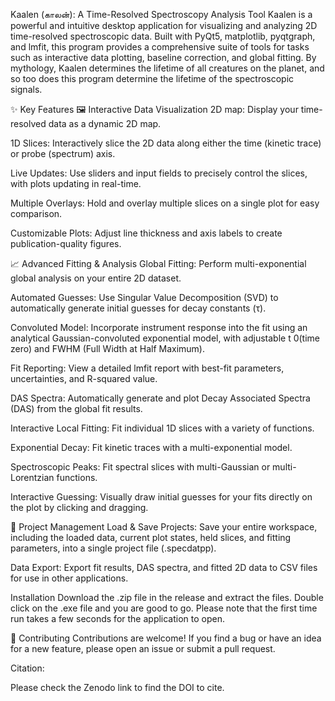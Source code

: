 Kaalen (காலன்): A Time-Resolved Spectroscopy Analysis Tool
Kaalen is a powerful and intuitive desktop application for visualizing and analyzing 2D time-resolved spectroscopic data. Built with PyQt5, matplotlib, pyqtgraph, and lmfit, this program provides a comprehensive suite of tools for tasks such as interactive data plotting, baseline correction, and global fitting. By mythology, Kaalen determines the lifetime of all creatures on the planet, and so too does this program determine the lifetime of the spectroscopic signals.

✨ Key Features
🖼️ Interactive Data Visualization
2D map: Display your time-resolved data as a dynamic 2D map.

1D Slices: Interactively slice the 2D data along either the time (kinetic trace) or probe (spectrum) axis.

Live Updates: Use sliders and input fields to precisely control the slices, with plots updating in real-time.

Multiple Overlays: Hold and overlay multiple slices on a single plot for easy comparison.

Customizable Plots: Adjust line thickness and axis labels to create publication-quality figures.

📈 Advanced Fitting & Analysis
Global Fitting: Perform multi-exponential global analysis on your entire 2D dataset.

Automated Guesses: Use Singular Value Decomposition (SVD) to automatically generate initial guesses for decay constants (τ).

Convoluted Model: Incorporate instrument response into the fit using an analytical Gaussian-convoluted exponential model, with adjustable t 
0
​
  (time zero) and FWHM (Full Width at Half Maximum).

Fit Reporting: View a detailed lmfit report with best-fit parameters, uncertainties, and R-squared value.

DAS Spectra: Automatically generate and plot Decay Associated Spectra (DAS) from the global fit results.

Interactive Local Fitting: Fit individual 1D slices with a variety of functions.

Exponential Decay: Fit kinetic traces with a multi-exponential model.

Spectroscopic Peaks: Fit spectral slices with multi-Gaussian or multi-Lorentzian functions.

Interactive Guessing: Visually draw initial guesses for your fits directly on the plot by clicking and dragging.

📁 Project Management
Load & Save Projects: Save your entire workspace, including the loaded data, current plot states, held slices, and fitting parameters, into a single project file (.specdatpp).

Data Export: Export fit results, DAS spectra, and fitted 2D data to CSV files for use in other applications.

Installation
Download the .zip file in the release and extract the files. Double click on the .exe file and you are good to go. Please note that the first time run takes a few seconds for the application to open.

🤝 Contributing
Contributions are welcome! If you find a bug or have an idea for a new feature, please open an issue or submit a pull request.

Citation:

Please check the Zenodo link to find the DOI to cite.
